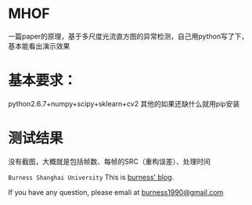 MHOF
====

一篇paper的原理，基于多尺度光流直方图的异常检测，自己用python写了下，基本能看出演示效果


基本要求：
====


python2.6.7+numpy+scipy+sklearn+cv2
其他的如果还缺什么就用pip安装



测试结果
====

没有截图，大概就是包括帧数、每帧的SRC（重构误差）、处理时间

                


                
<code>Burness Shanghai University</code>
This is [burness' blog](http://blog.duanshishi.com "burness ").

If you have any question, please emali at burness1990@gmail.com